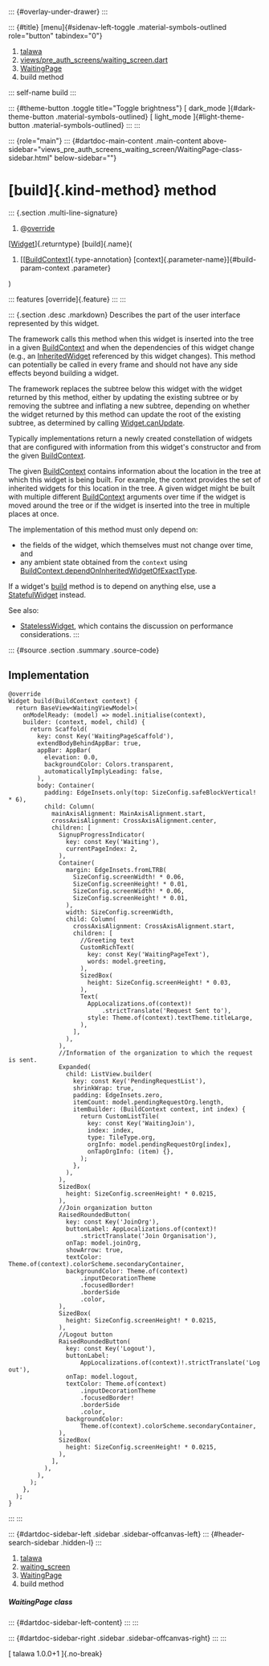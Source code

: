 ::: {#overlay-under-drawer}
:::

::: {#title}
[menu]{#sidenav-left-toggle .material-symbols-outlined role="button"
tabindex="0"}

1.  [talawa](../../index.html)
2.  [views/pre_auth_screens/waiting_screen.dart](../../views_pre_auth_screens_waiting_screen/)
3.  [WaitingPage](../../views_pre_auth_screens_waiting_screen/WaitingPage-class.html)
4.  build method

::: self-name
build
:::

::: {#theme-button .toggle title="Toggle brightness"}
[ dark_mode ]{#dark-theme-button .material-symbols-outlined} [
light_mode ]{#light-theme-button .material-symbols-outlined}
:::
:::

::: {role="main"}
::: {#dartdoc-main-content .main-content above-sidebar="views_pre_auth_screens_waiting_screen/WaitingPage-class-sidebar.html" below-sidebar=""}
<div>

# [build]{.kind-method} method

</div>

::: {.section .multi-line-signature}
<div>

1.  @[override](https://api.flutter.dev/flutter/dart-core/override-constant.html)

</div>

[[Widget](https://api.flutter.dev/flutter/widgets/Widget-class.html)]{.returntype}
[build]{.name}(

1.  [[[BuildContext](https://api.flutter.dev/flutter/widgets/BuildContext-class.html)]{.type-annotation}
    [context]{.parameter-name}]{#build-param-context .parameter}

)

::: features
[override]{.feature}
:::
:::

::: {.section .desc .markdown}
Describes the part of the user interface represented by this widget.

The framework calls this method when this widget is inserted into the
tree in a given
[BuildContext](https://api.flutter.dev/flutter/widgets/BuildContext-class.html)
and when the dependencies of this widget change (e.g., an
[InheritedWidget](https://api.flutter.dev/flutter/widgets/InheritedWidget-class.html)
referenced by this widget changes). This method can potentially be
called in every frame and should not have any side effects beyond
building a widget.

The framework replaces the subtree below this widget with the widget
returned by this method, either by updating the existing subtree or by
removing the subtree and inflating a new subtree, depending on whether
the widget returned by this method can update the root of the existing
subtree, as determined by calling
[Widget.canUpdate](https://api.flutter.dev/flutter/widgets/Widget/canUpdate.html).

Typically implementations return a newly created constellation of
widgets that are configured with information from this widget\'s
constructor and from the given
[BuildContext](https://api.flutter.dev/flutter/widgets/BuildContext-class.html).

The given
[BuildContext](https://api.flutter.dev/flutter/widgets/BuildContext-class.html)
contains information about the location in the tree at which this widget
is being built. For example, the context provides the set of inherited
widgets for this location in the tree. A given widget might be built
with multiple different
[BuildContext](https://api.flutter.dev/flutter/widgets/BuildContext-class.html)
arguments over time if the widget is moved around the tree or if the
widget is inserted into the tree in multiple places at once.

The implementation of this method must only depend on:

-   the fields of the widget, which themselves must not change over
    time, and
-   any ambient state obtained from the `context` using
    [BuildContext.dependOnInheritedWidgetOfExactType](https://api.flutter.dev/flutter/widgets/BuildContext/dependOnInheritedWidgetOfExactType.html).

If a widget\'s
[build](../../views_pre_auth_screens_waiting_screen/WaitingPage/build.html)
method is to depend on anything else, use a
[StatefulWidget](https://api.flutter.dev/flutter/widgets/StatefulWidget-class.html)
instead.

See also:

-   [StatelessWidget](https://api.flutter.dev/flutter/widgets/StatelessWidget-class.html),
    which contains the discussion on performance considerations.
:::

::: {#source .section .summary .source-code}
## Implementation

``` language-dart
@override
Widget build(BuildContext context) {
  return BaseView<WaitingViewModel>(
    onModelReady: (model) => model.initialise(context),
    builder: (context, model, child) {
      return Scaffold(
        key: const Key('WaitingPageScaffold'),
        extendBodyBehindAppBar: true,
        appBar: AppBar(
          elevation: 0.0,
          backgroundColor: Colors.transparent,
          automaticallyImplyLeading: false,
        ),
        body: Container(
          padding: EdgeInsets.only(top: SizeConfig.safeBlockVertical! * 6),
          child: Column(
            mainAxisAlignment: MainAxisAlignment.start,
            crossAxisAlignment: CrossAxisAlignment.center,
            children: [
              SignupProgressIndicator(
                key: const Key('Waiting'),
                currentPageIndex: 2,
              ),
              Container(
                margin: EdgeInsets.fromLTRB(
                  SizeConfig.screenWidth! * 0.06,
                  SizeConfig.screenHeight! * 0.01,
                  SizeConfig.screenWidth! * 0.06,
                  SizeConfig.screenHeight! * 0.01,
                ),
                width: SizeConfig.screenWidth,
                child: Column(
                  crossAxisAlignment: CrossAxisAlignment.start,
                  children: [
                    //Greeting text
                    CustomRichText(
                      key: const Key('WaitingPageText'),
                      words: model.greeting,
                    ),
                    SizedBox(
                      height: SizeConfig.screenHeight! * 0.03,
                    ),
                    Text(
                      AppLocalizations.of(context)!
                          .strictTranslate('Request Sent to'),
                      style: Theme.of(context).textTheme.titleLarge,
                    ),
                  ],
                ),
              ),
              //Information of the organization to which the request is sent.
              Expanded(
                child: ListView.builder(
                  key: const Key('PendingRequestList'),
                  shrinkWrap: true,
                  padding: EdgeInsets.zero,
                  itemCount: model.pendingRequestOrg.length,
                  itemBuilder: (BuildContext context, int index) {
                    return CustomListTile(
                      key: const Key('WaitingJoin'),
                      index: index,
                      type: TileType.org,
                      orgInfo: model.pendingRequestOrg[index],
                      onTapOrgInfo: (item) {},
                    );
                  },
                ),
              ),
              SizedBox(
                height: SizeConfig.screenHeight! * 0.0215,
              ),
              //Join organization button
              RaisedRoundedButton(
                key: const Key('JoinOrg'),
                buttonLabel: AppLocalizations.of(context)!
                    .strictTranslate('Join Organisation'),
                onTap: model.joinOrg,
                showArrow: true,
                textColor: Theme.of(context).colorScheme.secondaryContainer,
                backgroundColor: Theme.of(context)
                    .inputDecorationTheme
                    .focusedBorder!
                    .borderSide
                    .color,
              ),
              SizedBox(
                height: SizeConfig.screenHeight! * 0.0215,
              ),
              //Logout button
              RaisedRoundedButton(
                key: const Key('Logout'),
                buttonLabel:
                    AppLocalizations.of(context)!.strictTranslate('Log out'),
                onTap: model.logout,
                textColor: Theme.of(context)
                    .inputDecorationTheme
                    .focusedBorder!
                    .borderSide
                    .color,
                backgroundColor:
                    Theme.of(context).colorScheme.secondaryContainer,
              ),
              SizedBox(
                height: SizeConfig.screenHeight! * 0.0215,
              ),
            ],
          ),
        ),
      );
    },
  );
}
```
:::
:::

::: {#dartdoc-sidebar-left .sidebar .sidebar-offcanvas-left}
::: {#header-search-sidebar .hidden-l}
:::

1.  [talawa](../../index.html)
2.  [waiting_screen](../../views_pre_auth_screens_waiting_screen/)
3.  [WaitingPage](../../views_pre_auth_screens_waiting_screen/WaitingPage-class.html)
4.  build method

##### WaitingPage class

::: {#dartdoc-sidebar-left-content}
:::
:::

::: {#dartdoc-sidebar-right .sidebar .sidebar-offcanvas-right}
:::
:::

[ talawa 1.0.0+1 ]{.no-break}
